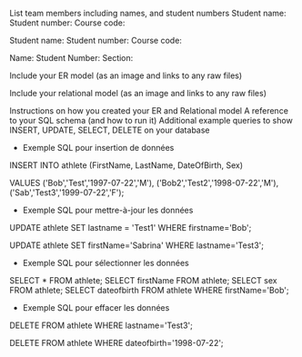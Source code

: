 List team members including names, and student numbers
Student name: 
Student number: 
Course code: 

Student name: 
Student number: 
Course code: 

Name: 
Student Number: 
Section: 

Include your ER model (as an image and links to any raw files)



Include your relational model (as an image and links to any raw files)

Instructions on how you created your ER and Relational model
A reference to your SQL schema (and how to run it)
Additional example queries to show INSERT, UPDATE, SELECT, DELETE on your database


- Exemple SQL pour insertion de données

INSERT INTO athlete (FirstName, LastName, DateOfBirth, Sex)

VALUES
	('Bob','Test','1997-07-22','M'),
        ('Bob2','Test2','1998-07-22','M'),
	('Sab','Test3','1999-07-22','F');

- Exemple SQL pour mettre-à-jour les données

UPDATE athlete
SET lastname = 'Test1'
WHERE firstname='Bob';

UPDATE athlete
SET firstName='Sabrina'
WHERE lastname='Test3';


- Exemple SQL pour sélectionner les données

SELECT * FROM athlete;
SELECT firstName FROM athlete;
SELECT sex FROM athlete;
SELECT dateofbirth FROM athlete WHERE firstName='Bob';

- Exemple SQL pour effacer les données

DELETE FROM athlete
WHERE lastname='Test3';

DELETE FROM athlete
WHERE dateofbirth='1998-07-22';



